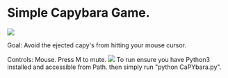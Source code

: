 # Simple Capybara Game.

![](https://c.tenor.com/7Tf1BronXsIAAAAC/tenor.gif)

Goal: Avoid the ejected capy's from hitting your mouse cursor.

Controls: Mouse. Press M to mute.
![](https://c.tenor.com/36wxKwMwa_gAAAAd/tenor.gif)
To run ensure you have Python3 installed and accessible from Path. then simply run "python CaPYbara.py".
